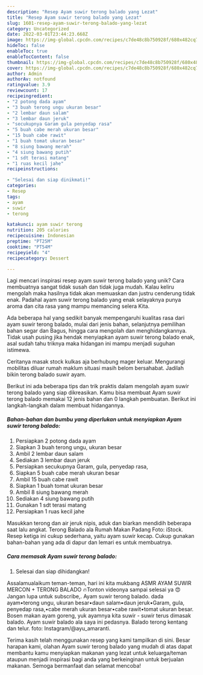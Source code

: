 ```yaml
---
description: "Resep Ayam suwir terong balado yang Lezat"
title: "Resep Ayam suwir terong balado yang Lezat"
slug: 1601-resep-ayam-suwir-terong-balado-yang-lezat
category: Uncategorized
date: 2022-03-01T23:44:23.668Z
image: https://img-global.cpcdn.com/recipes/c7de48c8b750928f/680x482cq70/ayam-suwir-terong-balado-foto-resep-utama.jpg
hideToc: false
enableToc: true
enableTocContent: false
thumbnail: https://img-global.cpcdn.com/recipes/c7de48c8b750928f/680x482cq70/ayam-suwir-terong-balado-foto-resep-utama.jpg
cover: https://img-global.cpcdn.com/recipes/c7de48c8b750928f/680x482cq70/ayam-suwir-terong-balado-foto-resep-utama.jpg
author: Admin
authorAv: notfound
ratingvalue: 3.9
reviewcount: 17
recipeingredient:
- "2 potong dada ayam"
- "3 buah terong ungu ukuran besar"
- "2 lembar daun salam"
- "3 lembar daun jeruk"
- "secukupnya Garam gula penyedap rasa"
- "5 buah cabe merah ukuran besar"
- "15 buah cabe rawit"
- "1 buah tomat ukuran besar"
- "8 siung bawang merah"
- "4 siung bawang putih"
- "1 sdt terasi matang"
- "1 ruas kecil jahe"
recipeinstructions:

- "Selesai dan siap dinikmati!"
categories:
- Resep
tags:
- ayam
- suwir
- terong

katakunci: ayam suwir terong 
nutrition: 205 calories
recipecuisine: Indonesian
preptime: "PT25M"
cooktime: "PT54M"
recipeyield: "4"
recipecategory: Dessert

---
```





Lagi mencari inspirasi resep ayam suwir terong balado yang unik? Cara membuatnya sangat tidak susah dan tidak juga mudah. Kalau keliru mengolah maka hasilnya tidak akan memuaskan dan justru cenderung tidak enak. Padahal ayam suwir terong balado yang enak selayaknya punya aroma dan cita rasa yang mampu memancing selera Kita.





Ada beberapa hal yang sedikit banyak mempengaruhi kualitas rasa dari ayam suwir terong balado, mulai dari jenis bahan, selanjutnya pemilihan bahan segar dan Bagus, hingga cara mengolah dan menghidangkannya. Tidak usah pusing jika hendak menyiapkan ayam suwir terong balado enak,      asal sudah tahu triknya maka hidangan ini mampu menjadi suguhan istimewa.














Ceritanya masak stock kulkas aja berhubung mager keluar. Mengurangi mobilitas diluar rumah maklum situasi masih belom bersahabat. Jadilah bikin terong balado suwir ayam.






Berikut ini ada beberapa tips dan trik praktis dalam mengolah ayam suwir terong balado yang siap dikreasikan. Kamu bisa membuat Ayam suwir terong balado memakai 12 jenis bahan dan 0 langkah pembuatan. Berikut ini langkah-langkah dalam membuat hidangannya.

<!--inarticleads1-->

##### Bahan-bahan dan bumbu yang diperlukan untuk menyiapkan Ayam suwir terong balado:

1. Persiapkan 2 potong dada ayam
1. Siapkan 3 buah terong ungu, ukuran besar
1. Ambil 2 lembar daun salam
1. Sediakan 3 lembar daun jeruk
1. Persiapkan secukupnya Garam, gula, penyedap rasa,
1. Siapkan 5 buah cabe merah ukuran besar
1. Ambil 15 buah cabe rawit
1. Siapkan 1 buah tomat ukuran besar
1. Ambil 8 siung bawang merah
1. Sediakan 4 siung bawang putih
1. Gunakan 1 sdt terasi matang
1. Persiapkan 1 ruas kecil jahe


Masukkan terong dan air jeruk nipis, aduk dan biarkan mendidih beberapa saat lalu angkat. Terong Balado ala Rumah Makan Padang Foto: iStock. Resep ketiga ini cukup sederhana, yaitu ayam suwir kecap. Cukup gunakan bahan-bahan yang ada di dapur dan lemari es untuk membuatnya. 

<!--inarticleads2-->

##### Cara memasak Ayam suwir terong balado:


1. Selesai dan siap dihidangkan!

Assalamualaikum teman-teman, hari ini kita mukbang ASMR AYAM SUWIR MERCON + TERONG BALADO 🔥Tonton videonya sampai selesai ya 😍Jangan lupa untuk subscribe,. Ayam suwir terong balado. dada ayam•terong ungu, ukuran besar•daun salam•daun jeruk•Garam, gula, penyedap rasa,•cabe merah ukuran besar•cabe rawit•tomat ukuran besar. Bosen makan ayam goreng, yuk ayamnya kita suwir - suwir terus dimasak balado. Ayam suwir balado ala saya ini pedasnya. Balado terong kentang dan telur. foto: Instagram/@ayu_amaranti. 

Terima kasih telah menggunakan resep yang kami tampilkan di sini. Besar harapan kami, olahan Ayam suwir terong balado yang mudah di atas dapat membantu kamu menyiapkan makanan yang lezat untuk keluarga/teman ataupun menjadi inspirasi bagi anda yang berkeinginan untuk berjualan makanan. Semoga bermanfaat dan selamat mencoba!
